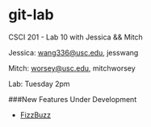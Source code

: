 git-lab
=======

CSCI 201 - Lab 10 with Jessica &amp;&amp; Mitch

Jessica: wang336@usc.edu, jesswang

Mitch: worsey@usc.edu, mitchworsey

Lab: Tuesday 2pm

###New Features Under Development
  + [FizzBuzz](http://www.codinghorror.com/blog/2007/02/why-cant-programmers-program.html)